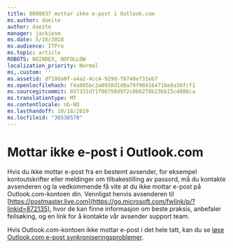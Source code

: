 ```yaml
---
title: 8000037 mottar ikke e-post i Outlook.com
ms.author: daeite
author: daeite
manager: jackiesm
ms.date: 5/16/2018
ms.audience: ITPro
ms.topic: article
ROBOTS: NOINDEX, NOFOLLOW
localization_priority: Normal
ms,.custom: ''
ms.assetid: df10da0f-a4a2-4cc4-929d-f8740ef31eb7
ms.openlocfilehash: f4a005bc2a0938d1d0a79f904164716e8a36fcf1
ms.sourcegitcommit: 037331d71f06750d972c0b6278b23bb15c4806ca
ms.translationtype: MT
ms.contentlocale: nb-NO
ms.lasthandoff: 10/18/2019
ms.locfileid: "36538570"
---
```

# <a name="not-receiving-mail-in-outlookcom"></a>Mottar ikke e-post i Outlook.com

Hvis du ikke mottar e-post fra en bestemt avsender, for eksempel kontoutskrifter eller meldinger om tilbakestilling av passord, må du kontakte avsenderen og la vedkommende få vite at du ikke mottar e-post på Outlook.com-kontoen din. Vennligst henvis avsenderen til [https://postmaster.live.com](https://go.microsoft.com/fwlink/p/?linkid=872135), hvor de kan finne informasjon om beste praksis, anbefaler feilsøking, og en link for å kontakte vår avsender support team.
  
Hvis Outlook.com-kontoen ikke mottar e-post i det hele tatt, kan du se [løse Outlook.com e-post synkroniseringsproblemer](https://go.microsoft.com/fwlink/p/?linkid=874363).
  

